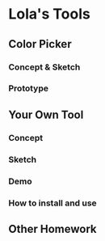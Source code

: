 # Lola's Tools

## Color Picker

### Concept & Sketch

### Prototype

## Your Own Tool

### Concept

### Sketch

### Demo

### How to install and use

## Other Homework


